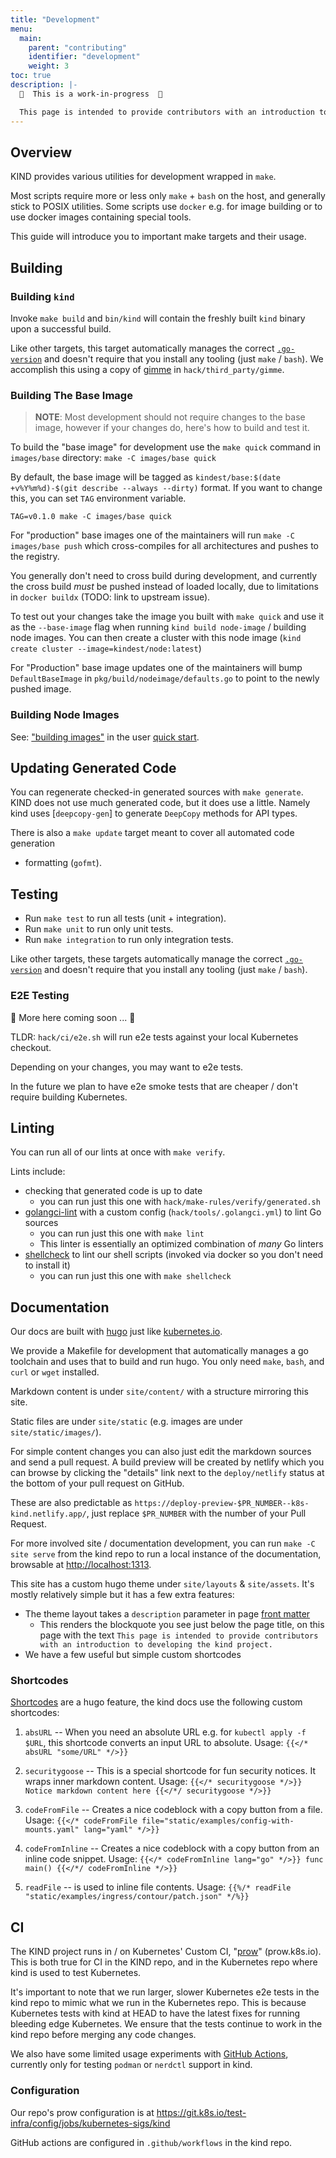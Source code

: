 ```yaml
---
title: "Development"
menu:
  main:
    parent: "contributing"
    identifier: "development"
    weight: 3
toc: true
description: |-
  🚧  This is a work-in-progress  🚧

  This page is intended to provide contributors with an introduction to developing the kind project. 
---
```


## Overview

KIND provides various utilities for development wrapped in `make`.

Most scripts require more or less only `make` + `bash` on the host, and generally
stick to POSIX utilities. Some scripts use `docker` e.g. for image building or
to use docker images containing special tools.

This guide will introduce you to important make targets and their usage.

## Building

### Building `kind`

Invoke `make build` and `bin/kind` will contain the freshly built `kind` binary
upon a successful build.

Like other targets, this target automatically manages the correct [`.go-version`][go-version] and doesn't require that you install any tooling (just `make` / `bash`). We accomplish this using a copy of [gimme] in `hack/third_party/gimme`.

### Building The Base Image

> **NOTE**: Most development should not require changes to the base image, however if your changes do, here's how to build and test it.

To build the "base image" for development use the `make quick` command in `images/base` directory: `make -C images/base quick`

By default, the base image will be tagged as `kindest/base:$(date +v%Y%m%d)-$(git describe --always --dirty)` format.
If you want to change this, you can set `TAG` environment variable.

`TAG=v0.1.0 make -C images/base quick`

For "production" base images one of the maintainers will run `make -C images/base push` which cross-compiles for all architectures and pushes to the registry.

You generally don't need to cross build during development, and currently the cross
build *must* be pushed instead of loaded locally, due to limitations in `docker buildx` (TODO: link to upstream issue).

To test out your changes take the image you built with `make quick` and use it
as the `--base-image` flag when running `kind build node-image` / building node images. You can then create a cluster with this node image (`kind create cluster --image=kindest/node:latest`)

For "Production" base image updates one of the maintainers will bump `DefaultBaseImage` in `pkg/build/nodeimage/defaults.go` to point to the newly pushed image.

### Building Node Images

See: ["building images"](/docs/user/quick-start/#building-images) in the user [quick start].

## Updating Generated Code

You can regenerate checked-in generated sources with `make generate`.
KIND does not use much generated code, but it does use a little.
Namely kind uses [`deepcopy-gen`] to generate `DeepCopy` methods for API types.

There is also a `make update` target meant to cover all automated code generation
+ formatting (`gofmt`).

## Testing

- Run `make test` to run all tests (unit + integration).
- Run `make unit` to run only unit tests.
- Run `make integration` to run only integration tests.

Like other targets, these targets automatically manage the correct [`.go-version`][go-version] and doesn't require that you install any tooling (just `make` / `bash`).

### E2E Testing

🚧 More here coming soon ... 🚧

TLDR: `hack/ci/e2e.sh` will run e2e tests against your local Kubernetes checkout.

Depending on your changes, you may want to e2e tests.

In the future we plan to have e2e smoke tests that are cheaper / don't require
building Kubernetes.

## Linting

You can run all of our lints at once with `make verify`.

Lints include:
- checking that generated code is up to date
  - you can run just this one with `hack/make-rules/verify/generated.sh`
- [golangci-lint] with a custom config (`hack/tools/.golangci.yml`) to lint Go sources
  - you can run just this one with `make lint`
  - This linter is essentially an optimized combination of _many_ Go linters
- [shellcheck] to lint our shell scripts (invoked via docker so you don't need to install it)
  - you can run just this one with `make shellcheck`

## Documentation

Our docs are built with [hugo] just like [kubernetes.io](https://kubernetes.io).

We provide a Makefile for development that automatically manages a go toolchain
and uses that to build and run hugo. You only need `make`, `bash`,
and `curl` or `wget` installed.

Markdown content is under `site/content/` with a structure mirroring this site.

Static files are under `site/static` (e.g. images are under `site/static/images/`).

For simple content changes you can also just edit the markdown sources and send a
pull request. A build preview will be created by netlify which you can browse by
clicking the "details" link next to the `deploy/netlify` status at the bottom of
your pull request on GitHub.

These are also predictable as `https://deploy-preview-$PR_NUMBER--k8s-kind.netlify.app/`, just replace `$PR_NUMBER` with the number of your Pull Request.

For more involved site / documentation development, you can run `make -C site serve` from the kind repo to run a local instance of the documentation, browsable at [http://localhost:1313](http://localhost:1313).

This site has a custom hugo theme under `site/layouts` & `site/assets`. It's
mostly relatively simple but it has a few extra features:
- The theme layout takes a `description` parameter in page [front matter]
  - This renders the blockquote you see just below the page title, on this page with the text `This page is intended to provide contributors with an introduction to developing the kind project.`
- We have a few useful but simple custom shortcodes

### Shortcodes

[Shortcodes](https://gohugo.io/content-management/shortcodes/) are a hugo feature, the kind docs use the following custom shortcodes:

1. `absURL` -- When you need an absolute URL e.g. for `kubectl apply -f $URL`, this
shortcode converts an input URL to absolute. Usage: `{{</* absURL "some/URL" */>}}`

1. `securitygoose` -- This is a special shortcode for fun security notices. It wraps
inner markdown content. Usage: `{{</* securitygoose */>}} Notice markdown content here {{</*/ securitygoose */>}}`

1. `codeFromFile` -- Creates a nice codeblock with a copy button from a file. Usage: `{{</* codeFromFile file="static/examples/config-with-mounts.yaml" lang="yaml" */>}}`

1. `codeFromInline` -- Creates a nice codeblock with a copy button from an inline code snippet. Usage: `{{</* codeFromInline lang="go" */>}} func main() {{</*/ codeFromInline */>}}`

1. `readFile` -- is used to inline file contents. Usage: `{{%/* readFile "static/examples/ingress/contour/patch.json" */%}}`


## CI

The KIND project runs in / on Kubernetes' Custom CI, "[prow]" (prow.k8s.io).
This is both true for CI in the KIND repo, and in the Kubernetes repo where kind
is used to test Kubernetes.

It's important to note that we run larger, slower Kubernetes e2e tests in the kind
repo to mimic what we run in the Kubernetes repo. This is because Kubernetes tests
with kind at HEAD to have the latest fixes for running bleeding edge Kubernetes.
We ensure that the tests continue to work in the kind repo before merging any code changes.

We also have some limited usage experiments with [GitHub Actions], currently
only for testing `podman` or `nerdctl` support in kind.

### Configuration

Our repo's prow configuration is at https://git.k8s.io/test-infra/config/jobs/kubernetes-sigs/kind

GitHub actions are configured in `.github/workflows` in the kind repo.

[gimme]: https://github.com/travis-ci/gimme
[shellcheck]: https://shellcheck.net
[golangci-lint]: https://github.com/golangci/golangci-lint
[go-version]: https://github.com/lsutils/kind/.go-version
[quick start]: /docs/user/quick-start/
[hugo]: https://gohugo.io
[prow]: https://git.k8s.io/test-infra/
[GitHub Actions]: https://github.com/features/actions
[front matter]: https://gohugo.io/content-management/front-matter/
